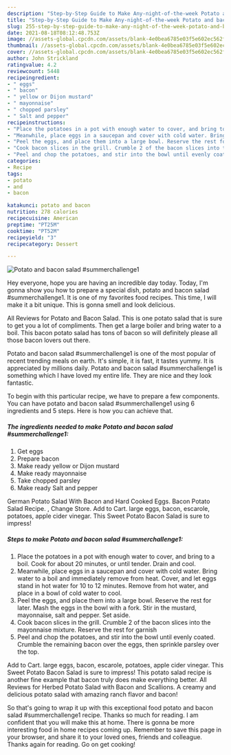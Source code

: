 ```yaml
---
description: "Step-by-Step Guide to Make Any-night-of-the-week Potato and bacon salad #summerchallenge1"
title: "Step-by-Step Guide to Make Any-night-of-the-week Potato and bacon salad #summerchallenge1"
slug: 255-step-by-step-guide-to-make-any-night-of-the-week-potato-and-bacon-salad-summerchallenge1
date: 2021-08-18T08:12:48.753Z
image: //assets-global.cpcdn.com/assets/blank-4e0bea6785e03f5e602ec562f230caae08da540cada707380b4fe1bbebba43da.png
thumbnail: //assets-global.cpcdn.com/assets/blank-4e0bea6785e03f5e602ec562f230caae08da540cada707380b4fe1bbebba43da.png
cover: //assets-global.cpcdn.com/assets/blank-4e0bea6785e03f5e602ec562f230caae08da540cada707380b4fe1bbebba43da.png
author: John Strickland
ratingvalue: 4.2
reviewcount: 5448
recipeingredient:
- " eggs"
- " bacon"
- " yellow or Dijon mustard"
- " mayonnaise"
- " chopped parsley"
- " Salt and pepper"
recipeinstructions:
- "Place the potatoes in a pot with enough water to cover, and bring to a boil. Cook for about 20 minutes, or until tender. Drain and cool."
- "Meanwhile, place eggs in a saucepan and cover with cold water. Bring water to a boil and immediately remove from heat. Cover, and let eggs stand in hot water for 10 to 12 minutes. Remove from hot water, and place in a bowl of cold water to cool."
- "Peel the eggs, and place them into a large bowl. Reserve the rest for later. Mash the eggs in the bowl with a fork. Stir in the mustard, mayonnaise, salt and pepper. Set aside."
- "Cook bacon slices in the grill. Crumble 2 of the bacon slices into the mayonnaise mixture. Reserve the rest for garnish"
- "Peel and chop the potatoes, and stir into the bowl until evenly coated. Crumble the remaining bacon over the eggs, then sprinkle parsley over the top."
categories:
- Recipe
tags:
- potato
- and
- bacon

katakunci: potato and bacon 
nutrition: 278 calories
recipecuisine: American
preptime: "PT25M"
cooktime: "PT52M"
recipeyield: "3"
recipecategory: Dessert

---
```



![Potato and bacon salad #summerchallenge1](//assets-global.cpcdn.com/assets/blank-4e0bea6785e03f5e602ec562f230caae08da540cada707380b4fe1bbebba43da.png)

Hey everyone, hope you are having an incredible day today. Today, I'm gonna show you how to prepare a special dish, potato and bacon salad #summerchallenge1. It is one of my favorites food recipes. This time, I will make it a bit unique. This is gonna smell and look delicious.

All Reviews for Potato and Bacon Salad. This is one potato salad that is sure to get you a lot of compliments. Then get a large boiler and bring water to a boil. This bacon potato salad has tons of bacon so will definitely please all those bacon lovers out there.

Potato and bacon salad #summerchallenge1 is one of the most popular of recent trending meals on earth. It's simple, it is fast, it tastes yummy. It is appreciated by millions daily. Potato and bacon salad #summerchallenge1 is something which I have loved my entire life. They are nice and they look fantastic.


To begin with this particular recipe, we have to prepare a few components. You can have potato and bacon salad #summerchallenge1 using 6 ingredients and 5 steps. Here is how you can achieve that.

<!--inarticleads1-->

##### The ingredients needed to make Potato and bacon salad #summerchallenge1:

1. Get  eggs
1. Prepare  bacon
1. Make ready  yellow or Dijon mustard
1. Make ready  mayonnaise
1. Take  chopped parsley
1. Make ready  Salt and pepper


German Potato Salad With Bacon and Hard Cooked Eggs. Bacon Potato Salad Recipe. , Change Store. Add to Cart. large eggs, bacon, escarole, potatoes, apple cider vinegar. This Sweet Potato Bacon Salad is sure to impress! 

<!--inarticleads2-->

##### Steps to make Potato and bacon salad #summerchallenge1:

1. Place the potatoes in a pot with enough water to cover, and bring to a boil. Cook for about 20 minutes, or until tender. Drain and cool.
1. Meanwhile, place eggs in a saucepan and cover with cold water. Bring water to a boil and immediately remove from heat. Cover, and let eggs stand in hot water for 10 to 12 minutes. Remove from hot water, and place in a bowl of cold water to cool.
1. Peel the eggs, and place them into a large bowl. Reserve the rest for later. Mash the eggs in the bowl with a fork. Stir in the mustard, mayonnaise, salt and pepper. Set aside.
1. Cook bacon slices in the grill. Crumble 2 of the bacon slices into the mayonnaise mixture. Reserve the rest for garnish
1. Peel and chop the potatoes, and stir into the bowl until evenly coated. Crumble the remaining bacon over the eggs, then sprinkle parsley over the top.


Add to Cart. large eggs, bacon, escarole, potatoes, apple cider vinegar. This Sweet Potato Bacon Salad is sure to impress! This potato salad recipe is another fine example that bacon truly does make everything better. All Reviews for Herbed Potato Salad with Bacon and Scallions. A creamy and delicious potato salad with amazing ranch flavor and bacon! 

So that's going to wrap it up with this exceptional food potato and bacon salad #summerchallenge1 recipe. Thanks so much for reading. I am confident that you will make this at home. There is gonna be more interesting food in home recipes coming up. Remember to save this page in your browser, and share it to your loved ones, friends and colleague. Thanks again for reading. Go on get cooking!
